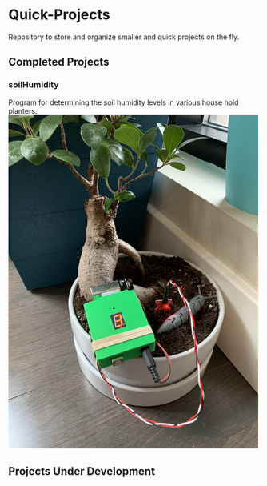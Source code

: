 # Quick-Projects
Repository to store and organize smaller and quick projects on the fly.

## Completed Projects

### soilHumidity
Program for determining the soil humidity levels in various house hold planters.
<img src="https://github.com/MarkSherstan/Quick-Projects/blob/master/soilHumidity/coverPhoto2.png" width="500">

## Projects Under Development
